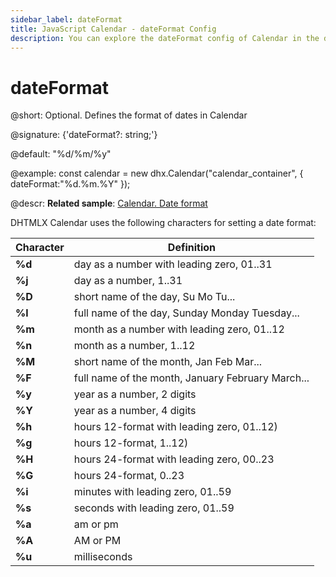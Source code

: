 ```yaml
---
sidebar_label: dateFormat
title: JavaScript Calendar - dateFormat Config
description: You can explore the dateFormat config of Calendar in the documentation of the DHTMLX JavaScript UI library. Browse developer guides and API reference, try out code examples and live demos, and download a free 30-day evaluation version of DHTMLX Suite 7.
---
```


# dateFormat

@short: Optional. Defines the format of dates in Calendar

@signature: {'dateFormat?: string;'}

@default: "%d/%m/%y"

@example:
const calendar = new dhx.Calendar("calendar_container", {
   dateFormat:"%d.%m.%Y"
});


@descr:
**Related sample**: [Calendar. Date format](https://snippet.dhtmlx.com/2co9z3bi)

DHTMLX Calendar uses the following characters for setting a date format:

| Character | Definition                                        |
|-----------|---------------------------------------------------|
| **%d**    | day as a number with leading zero, 01..31         |
| **%j**    | day as a number, 1..31                            |
| **%D**    | short name of the day, Su Mo Tu...                |
| **%l**    | full name of the day, Sunday Monday Tuesday...    |
| **%m**    | month as a number with leading zero, 01..12       |
| **%n**    | month as a number, 1..12                          |
| **%M**    | short name of the month, Jan Feb Mar...           |
| **%F**    | full name of the month, January February March... |
| **%y**    | year as a number, 2 digits                        |
| **%Y**    | year as a number, 4 digits                        |
| **%h**    | hours 12-format with leading zero, 01..12)        |
| **%g**    | hours 12-format, 1..12)                           |
| **%H**    | hours 24-format with leading zero, 00..23         |
| **%G**    | hours 24-format, 0..23                            |
| **%i**    | minutes with leading zero, 01..59                 |
| **%s**    | seconds with leading zero, 01..59                 |
| **%a**    | am or pm                                          |
| **%A**    | AM or PM                                          |
| **%u**    | milliseconds                                      |

[comment]: # (@relatedapi: calendar/api/calendar_setvalue_method.md)

[comment]: # (@related: calendar/how_to_start.md#initialize-calendar calendar/configuring.md#dateformat)
